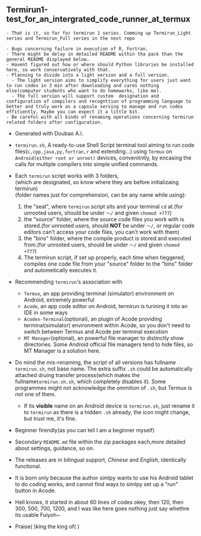 ## Termirun1-test_for_an_intergrated_code_runner_at_termux
```
- That is it, so far for termirun 1 series. Comming up Termirun_Light series and Termirun_Full series in the next repo

- Bugs concerning failure in execution of R, Fortran.
- There might be delay in detailed README within tha pack than the general README displayed below.
- Havent figured out how or where should Python libraries be installed here, so work conservatively with that.
- Planning to divide into a light version and a full version. 
  - The light version aims to simplify everything for users just want to run codes in 3 min after downloading and cares nothing else(computer students who want to do homeworks, like me). 
  - The full version will support custom  designation and configuration of compilers and recognttion of programming language to better and truly work as a capsule serving to manage and run codes effitiently. Maybe you can expect it a little bit.
- Be careful with all kinds of renaming operations concerning termirun related folders after configuration.
```

- Generated with Doubao A.I.

- `termirun.sh`, A ready-to-use Shell Script terminal tool aiming to run code files(`c,cpp,java,py,fortran,r` and extending...) using `Termux` on `Android(either root or unroot)` devices, convenitntly, by encasing the calls for multiple compilers into simple unified commands.

- Each `termirun` script works with 3 folders,  
(which are designated, so know where they are before initializaing termirun)   
(folder names just for comprehension, can be any name while using):  
  1. the "seat", where `termirun` script sits and your terminal `cd` at.(for unrooted users, should be under `～/` and given `chomod +777`)
  2. the "source" folder, where the source code files you work with is stored.(for unrooted users, should **NOT** be under `～/`, or regular code editors can't access your code files, you can't work with them)
  3. the "bins" folder, where the compile product is stored and executed from.(for unrooted users, should be under `～/` and given `chomod +777`)
  4. The termirun script, if set up properly, each time when tieggered, compiles one code file from your "source" folder to the "bins" folder and autometically executes it.

- Recommending `termirun`'s association with 
  - `Termux`, an app providing terminal (simulator) environment on Android, extremely powerful
  - `Acode`, an app code editor on Android, termirun is turining it into an IDE in some ways
  - `Acodex-Terminal`(optional), an plugin of Acode providing terminal(simulator) environment within Acode, so you don't need to switch between Termux and Acode per terminal execution
  - `MT Manager`(optional), an powerful file manager to distinctly show directories. Some Android official file managers tend to hide files, so MT Manager is a solution here.

- Do mind the mis-renaming, the script of all versions has fullname `termirun.sh`, not base name. The extra suffix `.sh` could be automatically attached druing transfer process(which makes the fullname`termirun.sh.sh`, which completely disables it). Some programmes might not acknowledge the ommition of `.sh`, but Termux is not one of them.
  - If its **visible** name on an Android device is `termirun.sh`, just rename it to `termirun` as there is a hidden `.sh` already, the icon might change, but trust me, it's fine.

- Beginner firendly(as you can tell I am a beginner myself)

- Secondary `README.md` file within the zip packages each,more detailed about settings, guidance, so on.
  
- The releases are in bilingual support, *Chinese* and *English*, identically functional.

- It is born only because the author simlpy wants to use his Android tablet to do coding works, and cannot find ways to simlpy set up a "run" button in Acode.

- Hell knows, it started in about 60 lines of codes okey, then 120, then 300, 500, 700, 1200, and I was like here goes nothing just say whethre its usable Fuiyoh~

- Praise( )king the king of( )

